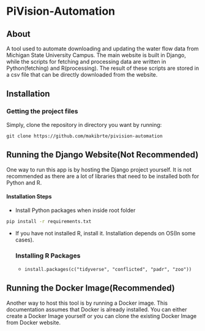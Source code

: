 # PiVision-Automation

## About

A tool used to automate downloading and updating the water flow data from Michigan State University Campus. The main website is built in Django, while the scripts for fetching and processing data are written in Python(fetching) and R(processing). The result of these scripts are stored in a csv file that can be directly downloaded from the website. 

## Installation
### Getting the project files

Simply, clone the repository in directory you want by running:
```bash{cmd}
git clone https://github.com/makibrte/pivision-automation
```


## Running the Django Website(Not Recommended)

One way to run this app is by hosting the Django project yourself. It is not recommended as there are a lot of libraries that need to be installed both for Python and R. 

#### Installation Steps
- Install Python packages when inside root folder
```bash {cmd}
pip install -r requirements.txt
```
- If you have not installed R, install it. Installation depends on OS(In some cases).
  ### Installing R Packages
  
  - ```install.packages(c("tidyverse", "conflicted", "padr", "zoo"))```

## Running the Docker Image(Recommended)

Another way to host this tool is by running a Docker image. This documentation assumes that Docker is already installed. You can either create a Docker Image yourself or you can clone the existing Docker Image from Docker website. 

### 

